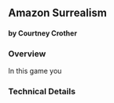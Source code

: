 ## Amazon Surrealism 
#### by Courtney Crother 



### Overview
In this game you 

### Technical Details

